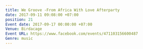 ```yaml
---
title: We Groove -From Africa With Love Afterparty
date: 2017-09-11 09:08:00 +07:00
position: 21
Event date: 2017-09-17 00:00:00 +07:00
Venue: Birdacage
Event URL: https://www.facebook.com/events/471103156600487
Genre: music
---
```


